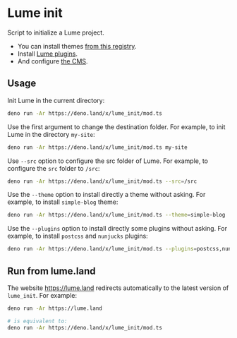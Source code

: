 # Lume init

Script to initialize a Lume project.

- You can install themes
  [from this registry](https://github.com/lumeland/themes).
- Install [Lume plugins](https://lume.land/plugins/).
- And configure [the CMS](https://lume.land/cms/).

## Usage

Init Lume in the current directory:

```sh
deno run -Ar https://deno.land/x/lume_init/mod.ts
```

Use the first argument to change the destination folder. For example, to init
Lume in the directory `my-site`:

```sh
deno run -Ar https://deno.land/x/lume_init/mod.ts my-site
```

Use `--src` option to configure the src folder of Lume. For example, to
configure the `src` folder to `/src`:

```sh
deno run -Ar https://deno.land/x/lume_init/mod.ts --src=/src
```

Use the `--theme` option to install directly a theme without asking. For
example, to install `simple-blog` theme:

```sh
deno run -Ar https://deno.land/x/lume_init/mod.ts --theme=simple-blog
```

Use the `--plugins` option to install directly some plugins without asking. For
example, to install `postcss` and `nunjucks` plugins:

```sh
deno run -Ar https://deno.land/x/lume_init/mod.ts --plugins=postcss,nunjucks
```

## Run from lume.land

The website https://lume.land redirects automatically to the latest version of
`lume_init`. For example:

```sh
deno run -Ar https://lume.land

# is equivalent to:
deno run -Ar https://deno.land/x/lume_init/mod.ts
```
